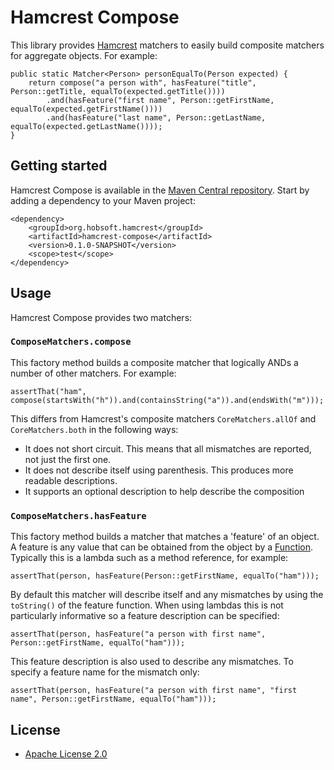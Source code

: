 # Hamcrest Compose

This library provides [Hamcrest](http://hamcrest.org/) matchers to easily build composite matchers for aggregate objects. For example:

	public static Matcher<Person> personEqualTo(Person expected) {
		return compose("a person with", hasFeature("title", Person::getTitle, equalTo(expected.getTitle())))
			.and(hasFeature("first name", Person::getFirstName, equalTo(expected.getFirstName())))
			.and(hasFeature("last name", Person::getLastName, equalTo(expected.getLastName())));
	}

## Getting started

Hamcrest Compose is available in the [Maven Central repository](http://search.maven.org/). Start by adding a dependency to your Maven project:

	<dependency>
		<groupId>org.hobsoft.hamcrest</groupId>
		<artifactId>hamcrest-compose</artifactId>
		<version>0.1.0-SNAPSHOT</version>
		<scope>test</scope>
	</dependency>

## Usage

Hamcrest Compose provides two matchers:

### `ComposeMatchers.compose`

This factory method builds a composite matcher that logically ANDs a number of other matchers. For example:

	assertThat("ham", compose(startsWith("h")).and(containsString("a")).and(endsWith("m")));

This differs from Hamcrest's composite matchers `CoreMatchers.allOf` and `CoreMatchers.both` in the following ways:

* It does not short circuit. This means that all mismatches are reported, not just the first one.
* It does not describe itself using parenthesis. This produces more readable descriptions.
* It supports an optional description to help describe the composition

### `ComposeMatchers.hasFeature`

This factory method builds a matcher that matches a 'feature' of an object. A feature is any value that can be obtained from the object by a [Function](https://docs.oracle.com/javase/8/docs/api/java/util/function/Function.html). Typically this is a lambda such as a method reference, for example:

	assertThat(person, hasFeature(Person::getFirstName, equalTo("ham")));

By default this matcher will describe itself and any mismatches by using the `toString()` of the feature function. When using lambdas this is not particularly informative so a feature description can be specified: 

	assertThat(person, hasFeature("a person with first name", Person::getFirstName, equalTo("ham")));
	
This feature description is also used to describe any mismatches. To specify a feature name for the mismatch only:

	assertThat(person, hasFeature("a person with first name", "first name", Person::getFirstName, equalTo("ham")));

## License

* [Apache License 2.0](http://www.apache.org/licenses/LICENSE-2.0.html)
